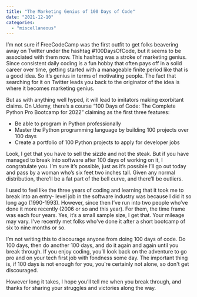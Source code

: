 ```yaml
---
title: "The Marketing Genius of 100 Days of Code"
date: "2021-12-10"
categories: 
  - "miscellaneous"
---
```


  
I’m not sure if FreeCodeCamp was the first outfit to get folks beavering away on Twitter under the hashtag #100DaysOfCode, but it seems to be associated with them now. This hashtag was a stroke of marketing genius. Since consistent daily coding is a fun hobby that often pays off in a solid career over time, getting started with a manageable finite period like that is a good idea. So it’s genius in terms of motivating people. The fact that searching for it on Twitter leads you back to the originator of the idea is where it becomes marketing genius.  
  
But as with anything well hyped, it will lead to imitators making exorbitant claims. On Udemy, there’s a course “100 Days of Code: The Complete Python Pro Bootcamp for 2022” claiming as the first three features:

- Be able to program in Python professionally
- Master the Python programming language by building 100 projects over 100 days
- Create a portfolio of 100 Python projects to apply for developer jobs  
    

Look, I get that you have to sell the sizzle and not the steak. But if you have managed to break into software after 100 days of working on it, I congratulate you. I’m sure it’s possible, just as it’s possible I’ll go out today and pass by a woman who’s six feet two inches tall. Given any normal distribution, there’ll be a fat part of the bell curve, and there’ll be outliers.  
  
I used to feel like the three years of coding and learning that it took me to break into an entry- level job in the software industry was because I did it so long ago (1990-1993). However, since then I’ve run into two people who’ve done it more recently (2006 or so and this year). For them, the time frame was each four years. Yes, it’s a small sample size, I get that. Your mileage may vary. I've recently met folks who've done it after a short bootcamp of six to nine months or so.  
  
I’m not writing this to discourage anyone from doing 100 days of code. Do 100 days, then do another 100 days, and do it again and again until you break through. If you enjoy coding, you’ll look back on the adventure to go pro and on your tech first job with fondness some day. The important thing is, if 100 days is not enough for you, you're certainly not alone, so don't get discouraged.

However long it takes, I hope you’ll tell me when you break through, and thanks for sharing your struggles and victories along the way.
